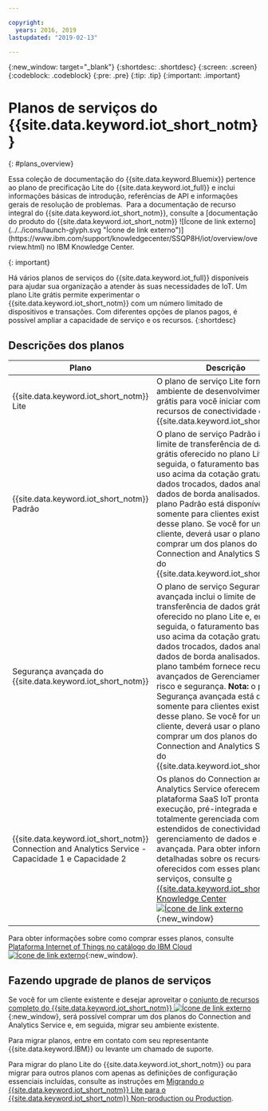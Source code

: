 ```yaml
---

copyright:
  years: 2016, 2019
lastupdated: "2019-02-13"

---
```


{:new_window: target="\_blank"}
{:shortdesc: .shortdesc}
{:screen: .screen}
{:codeblock: .codeblock}
{:pre: .pre}
{:tip: .tip}
{:important: .important}

# Planos de serviços do {{site.data.keyword.iot_short_notm}}
{: #plans_overview}

<p>Essa coleção de documentação do {{site.data.keyword.Bluemix}} pertence ao plano de precificação Lite do {{site.data.keyword.iot_full}} e inclui informações básicas de introdução, referências de API e informações gerais de resolução de problemas. 
Para a documentação de recurso integral do {{site.data.keyword.iot_short_notm}}, consulte a [documentação do produto do {{site.data.keyword.iot_short_notm}} ![Ícone de link externo](../../icons/launch-glyph.svg "Ícone de link externo")](https://www.ibm.com/support/knowledgecenter/SSQP8H/iot/overview/overview.html) no IBM Knowledge Center.
</p>
{: important}

Há vários planos de serviços do {{site.data.keyword.iot_full}} disponíveis para ajudar sua organização a atender às suas necessidades de IoT. Um plano Lite grátis permite experimentar o {{site.data.keyword.iot_short_notm}} com um número limitado de dispositivos e transações. Com diferentes opções de planos pagos, é possível ampliar a capacidade de serviço e os recursos.
{:shortdesc}

## Descrições dos planos

Plano       | Descrição       
---------- | ------------
{{site.data.keyword.iot_short_notm}} Lite | O plano de serviço Lite fornece um ambiente de desenvolvimento leve e grátis para você iniciar com os recursos de conectividade do {{site.data.keyword.iot_short_notm}}.
{{site.data.keyword.iot_short_notm}} Padrão | O plano de serviço Padrão inclui o limite de transferência de dados grátis oferecido no plano Lite e, em seguida, o faturamento baseado em uso acima da cotação gratuita para dados trocados, dados analisados e dados de borda analisados. **Nota:** o plano Padrão está disponível somente para clientes existentes desse plano. Se você for um novo cliente, deverá usar o plano Lite ou comprar um dos planos do Connection and Analytics Service do {{site.data.keyword.iot_short_notm}}.
Segurança avançada do {{site.data.keyword.iot_short_notm}} | O plano de serviço Segurança avançada inclui o limite de transferência de dados grátis oferecido no plano Lite e, em seguida, o faturamento baseado em uso acima da cotação gratuita para dados trocados, dados analisados e dados de borda analisados. Esse plano também fornece recursos avançados de Gerenciamento de risco e segurança. **Nota:** o plano Segurança avançada está disponível somente para clientes existentes desse plano. Se você for um novo cliente, deverá usar o plano Lite ou comprar um dos planos do Connection and Analytics Service do {{site.data.keyword.iot_short_notm}}.
{{site.data.keyword.iot_short_notm}} Connection and Analytics Service - Capacidade 1 e Capacidade 2 | Os planos do Connection and Analytics Service oferecem uma plataforma SaaS IoT pronta para execução, pré-integrada e totalmente gerenciada com recursos estendidos de conectividade, gerenciamento de dados e analítica avançada. Para obter informações detalhadas sobre os recursos oferecidos com esses planos de serviços, consulte [o {{site.data.keyword.iot_short_notm}} Knowledge Center ![Ícone de link externo](../../icons/launch-glyph.svg "Ícone de link externo")](https://www.ibm.com/support/knowledgecenter/SSQP8H/iot/overview/overview.html){:new_window}

Para obter informações sobre como comprar esses planos, consulte [Plataforma Internet of Things no catálogo do IBM Cloud ![Ícone de link externo](../../icons/launch-glyph.svg "Ícone de link externo")](https://cloud.ibm.com/catalog/services/internet-of-things-platform){:new_window}.

## Fazendo upgrade de planos de serviços

Se você for um cliente existente e desejar aproveitar o [conjunto de recursos completo do {{site.data.keyword.iot_short_notm}} ![Ícone de link externo](../../icons/launch-glyph.svg "Ícone de link externo")](https://www.ibm.com/support/knowledgecenter/SSQP8H/iot/overview/overview.html){:new_window}, será possível comprar um dos planos do Connection and Analytics Service e, em seguida, migrar seu ambiente existente.

Para migrar planos, entre em contato com seu representante {{site.data.keyword.IBM}} ou levante um chamado de suporte.

<!--- - To migrate from {{site.data.keyword.iot_short_notm}} Standard and Advanced Security plans, contact your {{site.data.keyword.IBM}} representative or raise a support ticket.--->
Para migrar do plano Lite do {{site.data.keyword.iot_short_notm}} ou para migrar para outros planos com apenas as definições de configuração essenciais incluídas, consulte as instruções em [Migrando o {{site.data.keyword.iot_short_notm}} Lite para o {{site.data.keyword.iot_short_notm}} Non-production ou Production](/docs/IoT/org_migration.html).
